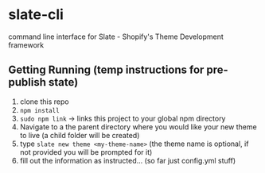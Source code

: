 # slate-cli
command line interface for Slate - Shopify's Theme Development framework

## Getting Running (temp instructions for pre-publish state)

1. clone this repo
2. `npm install`
3. `sudo npm link` -> links this project to your global npm directory
4. Navigate to a the parent directory where you would like your new theme to live (a child folder will be created)
4. type `slate new theme <my-theme-name>` (the theme name is optional, if not provided you will be prompted for it)
5. fill out the information as instructed... (so far just config.yml stuff)
